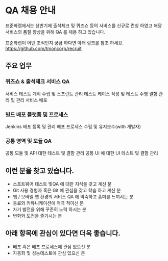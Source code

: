 # QA 채용 안내

표준화랩에서는 상반기에 출석체크 및 퀴즈쇼 등의 서비스를 신규로 런칭 하였고 해당 서비스의 품질 향상을 위해 QA 를 채용 하고 있습니다.


표준화랩이 어떤 조직인지 궁금 하다면 아래 링크를 참조 하세요.
https://github.com/tmoncorp/recruit


## 주요 업무

### 퀴즈쇼 & 출석체크 서비스 QA

서비스 테스트 계획 수립 및 스프린트 관리
테스트 케이스 작성 및 테스트 수행
결함 관리 및 관리
서비스 배포

### 빌드 배포 플랫폼 및 프로세스

Jenkins 배포 등록 및 관리
배포 프로세스 수립 및 유지보수(with 개발자)

### 공통 영역 및 모듈 QA

공통 모듈 및 API 대한 테스트 및 결함 관리
공통 UI 에 대한 UI 테스트 및 결함 관리

## 이런 분을 찾고 있습니다.

- 소프트웨어 테스트 및QA 에 대한 지식을 갖고 계신 분
- Git 사용 경험자 혹은 Git 에 관심을 갖고 학습 하고 계신 분
- 웹 / 모바일 앱 환경의 서비스 QA 에 익숙하고 흥미를 느끼시는 분
- 동료와 커뮤니케이션에 적극 적이신 분
- 자기 발전을 위해 꾸준히 노력 하시는 분
- 변화와 도전을 즐기시는 분


## 아래 항목에 관심이 있다면 더욱 좋습니다.

- 배포 혹은 배포 프로세스에 관심 있으신 분
- 자동화 및 성능테스트에 관심 있으신 분
